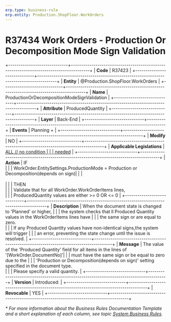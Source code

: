 ```yaml
---
erp.type: business-rule
erp.entity: Production.ShopFloor.WorkOrders
---
```


# R37434 Work Orders - Production Or Decomposition Mode Sign Validation
+-----------------------------+---------------------------------------------------------------------------------------+
| **Code**                    | R37423                                                                                |
+-----------------------------+---------------------------------------------------------------------------------------+
| **Entity**                  | @Production.ShopFloor.WorkOrders                                                      |
+-----------------------------+---------------------------------------------------------------------------------------+
| **Name**                    | ProductionOrDecompositionModeSignValidation                                           |
+-----------------------------+---------------------------------------------------------------------------------------+
| **Attribute**               | ProducedQuantity                                                                      |
+-----------------------------+---------------------------------------------------------------------------------------+
| **Layer**                   | Back-End                                                                              |
+-----------------------------+---------------------------------------------------------------------------------------+
| **Events**                  | Planning +                                                                            |
+-----------------------------+---------------------------------------------------------------------------------------+
| **Modify**                  | NO                                                                                    |
+-----------------------------+---------------------------------------------------------------------------------------+
| **Applicable Legislations** | [ALL // no condition                                                                  |
|                             | needed](xref:applicable-legislations)                                                 |
+-----------------------------+---------------------------------------------------------------------------------------+
| **Action**                  | IF<br/>                                                                               |
|                             | WorkOrder.EntitySettings.ProductionMode = Production or Decomposition(depends on sign)|
|                             | <br/><br/>                                                                            |
|                             | THEN<br/>                                                                             |
|                             | Validate that for all WorkOrder.WorkOrderItems lines, <br/>                           |
|                             | ProducedQuantity values are either >= 0 OR <= 0                                       |
+-----------------------------+---------------------------------------------------------------------------------------+
| **Description**             | When the document state is changed to 'Planned' or higher,                            |
|                             | the system checks that ll Produced Quantity values in the WorkOrderItems lines have   |
|                             | the same sign or are equal to zero.<br/>                                              |
|                             | If any Produced Quantity values have non-identical signs,the system will trigger      |
|                             | an error, preventing the state change until the issue is resolved.                    |
+-----------------------------+---------------------------------------------------------------------------------------+
| **Message**                 | The value of the 'Produced Quantity' field for all items in the lines of '[WorkOrder.DocumentNo]'|
|                             | must have the same sign or be equal to zero due to the                                |
|                             | 'Production or Decomposition(depends on sign)' setting specified in the document type.<br/>|
|                             | Please specify a valid quantity.                                                      |
+-----------------------------+---------------------------------------------------------------------------------------+
| **Version**                 | Introduced:                                                                           |
+-----------------------------+---------------------------------------------------------------------------------------+
| **Revocable**               | YES                                                                                   |
+-----------------------------+---------------------------------------------------------------------------------------+

*\* For more information about the Business Rules Documentation Template and a short explanation of each column, see
topic [System Business Rules](../templates/template-description-system-business-rules.md).*
